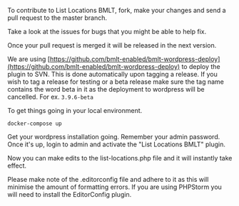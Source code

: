 To contribute to List Locations BMLT, fork, make your changes and send a pull request to the master branch.

Take a look at the issues for bugs that you might be able to help fix.

Once your pull request is merged it will be released in the next version.

We are using [https://github.com/bmlt-enabled/bmlt-wordpress-deploy](https://github.com/bmlt-enabled/bmlt-wordpress-deploy) to deploy the plugin to SVN. This is done automatically upon tagging a release. If you wish to tag a release for testing or a beta release make sure the tag name contains the word beta in it as the deployment to wordpress will be cancelled. For ex. `3.9.6-beta`

To get things going in your local environment.

`docker-compose up`

Get your wordpress installation going.  Remember your admin password.  Once it's up, login to admin and activate the "List Locations BMLT" plugin.

Now you can make edits to the list-locations.php file and it will instantly take effect.

Please make note of the .editorconfig file and adhere to it as this will minimise the amount of formatting errors.  If you are using PHPStorm you will need to install the EditorConfig plugin.
